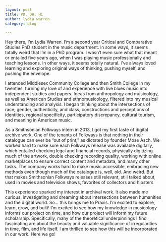 ```yaml
---
layout: post
title: PD, DH, Hi
author: lydia warren
category: blog

---
```




Hey there, I’m Lydia Warren. I’m a second year Critical and Comparative Studies PhD student in the music department. In some ways, it seems totally weird that I’m in a PhD program. I wasn’t even sure what that meant or entailed five years ago, when I was playing music professionally and teaching lessons. In other ways, it seems totally natural. I’ve always loved learning and exploring original ways of thinking, pushing myself, and pushing the envelope.

I attended Middlesex Community College and then Smith College in my twenties, turning my love of and experience with live blues music into independent studies and papers. Ideas from anthropology and musicology, as well as American Studies and ethnomusicology, filtered into my musical understanding and analysis. I began thinking about the intersections of race, gender, authenticity, and class, constructions and perceptions of identities, regional specificity, participatory discrepancy, cultural tourism, and meaning in American music.

As a Smithsonian Folkways intern in 2013, I got my first taste of digital archive work. One of the tenants of Folkways is that nothing in their catalogue can ever be “out of print,” as dictated by founder Mose Asch. We worked hard to make sure each Folkways release was available digitally, which entailed checking legal and financial records, physically digitizing much of the artwork, double checking recording quality, working with online marketplaces to ensure correct content and metadata, and many other tasks. The company works hard to make music accessible, embracing new methods even though much of the catalogue is, well, old. And weird. But that makes Smithsonian Folkways releases still relevant, still talked about, used in movies and television shows, favorites of collectors and hipsters.

This experience sparked my interest in archival work. It also made me curious, investigating and dreaming about intersections between humanities and the digital world. So… this brings me to Praxis. I’m excited to explore, learn, grow, and built! I’m excited to see how my knowledge in musicology informs our project on time, and how our project will inform my future scholarship. Specifically, many of the theoretical underpinnings I find fascinating are about the beauty and valuable significance of irregularities in time, film, and life itself. I am thrilled to see how this will be incorporated in our work. Here we go!
